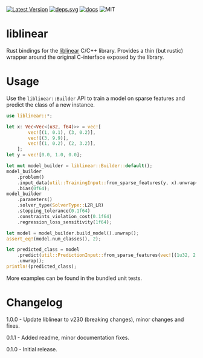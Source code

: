 [![Latest Version]][crates.io]
[![deps.svg]][deps]
[![docs]][docs.rs]
![MIT]

# liblinear

Rust bindings for the [liblinear](https://github.com/cjlin1/liblinear) C/C++ library.
Provides a thin (but rustic) wrapper around the original C-interface exposed by the library.

# Usage

Use the `liblinear::Builder` API to train a model on sparse features and
predict the class of a new instance.

```rust
use liblinear::*;

let x: Vec<Vec<(u32, f64)>> = vec![
        vec![(1, 0.1), (3, 0.2)],
        vec![(3, 9.9)],
        vec![(1, 0.2), (2, 3.2)],
    ];
let y = vec![0.0, 1.0, 0.0];

let mut model_builder = liblinear::Builder::default();
model_builder
    .problem()
    .input_data(util::TrainingInput::from_sparse_features(y, x).unwrap())
    .bias(0f64);
model_builder
    .parameters()
    .solver_type(SolverType::L2R_LR)
    .stopping_tolerance(0.1f64)
    .constraints_violation_cost(0.1f64)
    .regression_loss_sensitivity(1f64);

let model = model_builder.build_model().unwrap();
assert_eq!(model.num_classes(), 2);

let predicted_class = model
    .predict(util::PredictionInput::from_sparse_features(vec![(1u32, 2.2f64)]).unwrap())
    .unwrap();
println!(predicted_class);
```

More examples can be found in the bundled unit tests.

# Changelog

1.0.0 - Update liblinear to v230 (breaking changes), minor changes and fixes.

0.1.1 - Added readme, minor documentation fixes.

0.1.0 - Initial release.

[latest version]: https://img.shields.io/crates/v/liblinear.svg
[crates.io]: https://crates.io/crates/liblinear
[mit]: https://img.shields.io/badge/license-MIT-blue.svg
[docs]: https://docs.rs/liblinear/badge.svg
[docs.rs]: https://docs.rs/crate/liblinear/
[deps]: https://deps.rs/repo/github/shademe/liblinear-rs
[deps.svg]: https://deps.rs/repo/github/shademe/liblinear-rs/status.svg
